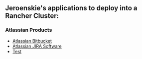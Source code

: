 ## Jeroenskie's applications to deploy into a Rancher Cluster:

### Atlassian Products
- [Atlassian Bitbucket](templates/AtlassianBitbucket)
- [Atlassian JIRA Software](templates/AtlassianBitbucket)
- [Test](templates/AtlassianBitbucket)